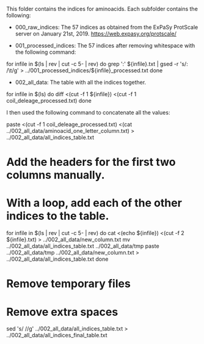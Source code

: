 This folder contains the indices for aminoacids. Each subfolder contains the following:

- 000_raw_indices: The 57 indices as obtained from the ExPaSy ProtScale server on January 21st, 2019.
https://web.expasy.org/protscale/

- 001_processed_indices: The 57 indices after removing whitespace with the following command:

for infile in $(ls | rev | cut -c 5- | rev) 
do
	grep ':' ${infile}.txt | gsed -r 's/: /\t/g' > ../001_processed_indices/${infile}_processed.txt
done

- 002_all_data: The table with all the indices together. 

for infile in $(ls)
do
	diff <(cut -f 1 ${infile}) <(cut -f 1 coil_deleage_processed.txt)
done

I then used the following command to concatenate all the values:

paste <(cut -f 1 coil_deleage_processed.txt) <(cat ../002_all_data/aminoacid_one_letter_column.txt) > ../002_all_data/all_indices_table.txt

# Add the headers for the first two columns manually.
# With a loop, add each of the other indices to the table.

for infile in $(ls | rev | cut -c 5- | rev)
do
	cat <(echo ${infile}) <(cut -f 2 ${infile}.txt) > ../002_all_data/new_column.txt
	mv ../002_all_data/all_indices_table.txt ../002_all_data/tmp
	paste ../002_all_data/tmp ../002_all_data/new_column.txt > ../002_all_data/all_indices_table.txt
done

# Remove temporary files

# Remove extra spaces
sed 's/ //g' ../002_all_data/all_indices_table.txt > ../002_all_data/all_indices_final_table.txt





